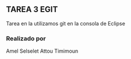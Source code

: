 ## TAREA 3 EGIT ##
Tarea en la utilizamos git en la consola de Eclipse

### Realizado por ###
Amel Selselet Attou Timimoun
